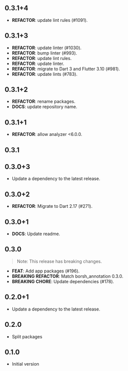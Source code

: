 ## 0.3.1+4

 - **REFACTOR**: update lint rules (#1091).

## 0.3.1+3

 - **REFACTOR**: update linter (#1030).
 - **REFACTOR**: bump linter (#993).
 - **REFACTOR**: update lint rules.
 - **REFACTOR**: update linter.
 - **REFACTOR**: migrate to Dart 3 and Flutter 3.10 (#981).
 - **REFACTOR**: update lints (#783).

## 0.3.1+2

 - **REFACTOR**: rename packages.
 - **DOCS**: update repository name.

## 0.3.1+1

 - **REFACTOR**: allow analyzer <6.0.0.

## 0.3.1

## 0.3.0+3

 - Update a dependency to the latest release.

## 0.3.0+2

 - **REFACTOR**: Migrate to Dart 2.17 (#271).

## 0.3.0+1

 - **DOCS**: Update readme.

## 0.3.0

> Note: This release has breaking changes.

 - **FEAT**: Add app packages (#196).
 - **BREAKING** **REFACTOR**: Match borsh_annotation 0.3.0.
 - **BREAKING** **CHORE**: Update dependencies (#178).

## 0.2.0+1

 - Update a dependency to the latest release.

## 0.2.0

- Split packages

## 0.1.0

 - Initial version

